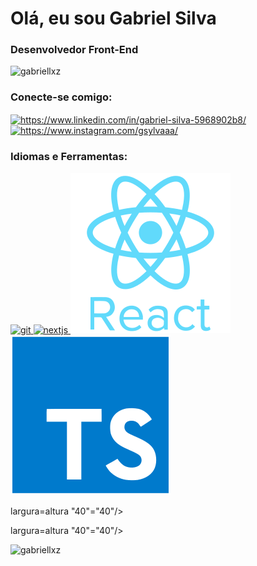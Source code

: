 <h1 alinhar="centro">Olá, eu sou Gabriel Silva</h1>
<h3 alinhar="centro">Desenvolvedor Front-End</h3>

<p alinhar="esquerda"> <img src="https://komarev.com/ghpvc/?username=gabriellxz&label=Profile%20views&color=0e75b6&style=flat" alt="gabriellxz" /> </p>

<h3 alinhar="esquerda">Conecte-se comigo:</h3>
<p alinhar="esquerda">
<a href="https://linkedin.com/in/https://www.linkedin.com/in/gabriel-silva-5968902b8/" target="blank"><img align="center" src="https://raw.githubusercontent.com/rahuldkjain/github-profile-readme-generator/master/src/images/icons/Social/linked-in-alt.svg" alt="https://www.linkedin.com/in/gabriel-silva-5968902b8/" altura="30" largura="40"/></a>
<a href="https://instagram.com/https://www.instagram.com/gsylvaaa/" alvo="em branco"><img alinhar="centro" src="https://raw.githubusercontent.com/rahuldkjain/github-profile-readme-generator/master/src/images/icons/Social/instagram.svg" alt="https://www.instagram.com/gsylvaaa/" altura="30" largura="40" /></a>
</p>

<h3 alinhar="esquerda">Idiomas e Ferramentas:</h3>
<p alinhar="esquerda"> <a href="https://git-scm.com/" target="_blank" rel="noreferrer"> <img src="https://www.vectorlogo.zone/logos/git-scm/git-scm-icon.svg" alt="git" largura="40" altura="40"/> </a> <a href="https://nextjs.org/" target="_blank" rel="noreferrer"> <img src="https://cdn.worldvectorlogo.com/logos/nextjs-2.svg" alt="nextjs" largura="40" altura="40"/> </a> <a href="https://reactjs.org/" target="_blank" rel="noreferrer"> <img src="https://raw.githubusercontent.com/devicons/devicon/master/icons/react/react-original-wordmark.svg" alt=largura "reagir"=altura "40"="40"/> </a> <a href="https://www.typescriptlang.org/" target="_blank" rel="noreferrer"> <img src="https://raw.githubusercontent.com/devicons/devicon/master/icons/typescript/typescript-original.svg" alt="typescript" largura="40" altura="40"/> </a> </p>largura=altura "40"="40"/> </a> </p>largura=altura "40"="40"/> </a> </p>

<p><img alinhar="centro" src="https://github-readme-stats.vercel.app/api/top-langs?username=gabriellxz&show_icons=true&theme=dark&title_color=ffffff&text_color=ffffff&locale=en&layout=compact" alt="gabriellxz" /></p>
